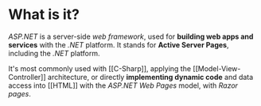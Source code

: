 # What is it?

*ASP.NET* is a server-side *web framework*, used for **building web apps and services** with the *.NET* platform. It stands for **Active Server Pages**, including the *.NET* platform.

It's most commonly used with [[C-Sharp]], applying the [[Model-View-Controller]] architecture, or directly **implementing dynamic code** and data access into [[HTML]] with the *ASP.NET Web Pages* model, with *Razor pages*.
